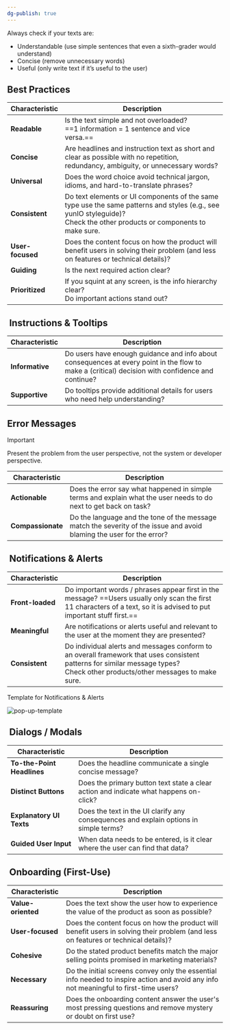 ```yaml
---
dg-publish: true
---
```

Always check if your texts are:

- Understandable (use simple sentences that even a sixth-grader would understand)
- Concise (remove unnecessary words)
- Useful (only write text if it’s useful to the user)

## Best Practices

|Characteristic|Description|
|---|---|
|**Readable**|Is the text simple and not overloaded?  <br>==1 information = 1 sentence and vice versa.==|
|**Concise**|Are headlines and instruction text as short and clear as possible with no repetition, redundancy, ambiguity, or unnecessary words?|
|**Universal**|Does the word choice avoid technical jargon, idioms, and hard-to-translate phrases?|
|**Consistent**|Do text elements or UI components of the same type use the same patterns and styles (e.g., see yunIO styleguide)?  <br>Check the other products or components to make sure.|
|**User-focused**|Does the content focus on how the product will benefit users in solving their problem (and less on features or technical details)?|
|**Guiding**|Is the next required action clear?|
|**Prioritized**|If you squint at any screen, is the info hierarchy clear?  <br>Do important actions stand out?|

##  Instructions & Tooltips

|Characteristic|Description|
|---|---|
|**Informative**|Do users have enough guidance and info about consequences at every point in the flow to make a (critical) decision with confidence and continue?|
|**Supportive**|Do tooltips provide additional details for users who need help understanding?|

## Error Messages

> [!important] 
> Present the problem  from the user perspective, not the system or developer perspective.

| Characteristic    | Description                                                                                                           |
| ----------------- | --------------------------------------------------------------------------------------------------------------------- |
| **Actionable**    | Does the error say what happened in simple terms and explain what the user needs to do next to get back on task?      |
| **Compassionate** | Do the language and the tone of the message match the severity of the issue and avoid blaming the user for the error? |

##  Notifications & Alerts

|Characteristic|Description|
|---|---|
|**Front-loaded**|Do important words / phrases appear first in the message? ==Users usually only scan the first 11 characters of a text, so it is advised to put important stuff first.==|
|**Meaningful**|Are notifications or alerts useful and relevant to the user at the moment they are presented?|
|**Consistent**|Do individual alerts and messages conform to an overall framework that uses consistent patterns for similar message types?  <br>Check other products/other messages to make sure.|

Template for Notifications & Alerts

![pop-up-template](https://helpcenter.theobald-software.com/assets/images/ui-style-guide/pop-up-template.png)

##  Dialogs / Modals

|Characteristic|Description|
|---|---|
|**To-the-Point Headlines**|Does the headline communicate a single concise message?|
|**Distinct Buttons**|Does the primary button text state a clear action and indicate what happens on-click?|
|**Explanatory UI Texts**|Does the text in the UI clarify any consequences and explain options in simple terms?|
|**Guided User Input**|When data needs to be entered, is it clear where the user can find that data?|

##  Onboarding (First-Use)

|Characteristic|Description|
|---|---|
|**Value-oriented**|Does the text show the user how to experience the value of the product as soon as possible?|
|**User-focused**|Does the content focus on how the product will benefit users in solving their problem (and less on features or technical details)?|
|**Cohesive**|Do the stated product benefits match the major selling points promised in marketing materials?|
|**Necessary**|Do the initial screens convey only the essential info needed to inspire action and avoid any info not meaningful to first-time users?|
|**Reassuring**|Does the onboarding content answer the user's most pressing questions and remove mystery or doubt on first use?|